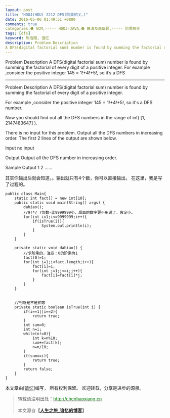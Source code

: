```yaml
---
layout: post
title: "HDOJ(HDU) 2212 DFS(阶乘相关、)"
date: 2016-05-06 01:49:51 +0800
comments: true
categories:❶ ACM,----- HDOJ-JAVA,❺ 算法及基础题,----- 阶乘相关
tags: [dfs]
keyword: 陈浩翔, 谙忆
description: Problem Description 
A DFS(digital factorial sum) number is found by summing the factorial of every digit of a positive integer. For example ,consider the positive integer 145 = 1!+4!+5!, so it’s a DFS 
---
```



Problem Description 
A DFS(digital factorial sum) number is found by summing the factorial of every digit of a positive integer. For example ,consider the positive integer 145 = 1!+4!+5!, so it’s a DFS
<!-- more -->
----------

Problem Description
A DFS(digital factorial sum) number is found by summing the factorial of every digit of a positive integer. 

For example ,consider the positive integer 145 = 1!+4!+5!, so it's a DFS number.

Now you should find out all the DFS numbers in the range of int( [1, 2147483647] ).

There is no input for this problem. Output all the DFS numbers in increasing order. The first 2 lines of the output are shown below.
 

Input
no input
 

Output
Output all the DFS number in increasing order. 
 

Sample Output
1
2
......


其实你输出后就会知道。。输出就只有4个数，你可以直接输出。
在这里，我是写了过程的。

```
public class Main{
	static int fact[] = new int[10];
	public static void main(String[] args) {
		dabiao();
		//9!*7 7位数-比9999999小，后面的数字更不用说了，肯定小。
		for(int i=1;i<=9999999;i++){
			if(isTrue(i)){
				System.out.println(i);
			}
		}
	}

	private static void dabiao() {
		//求阶乘的，注意：0的阶乘为1
		fact[0]=1;
		for(int i=1;i<fact.length;i++){
			fact[i]=1;
			for(int j=1;j<=i;j++){
				fact[i]=fact[i]*j;
			}
		}
	}
	
	
	//判断是不是相等
	private static boolean isTrue(int i) {
		if(i==1||i==2){
			return true;
		}
		int sum=0;
		int n=i;
		while(n!=0){
			int k=n%10;
			sum+=fact[k];
			n=n/10;
		}
		if(sum==i){
			return true;
		}
		return false;
	}
}

```

本文章由<a href="http://chenhaoxiang.cn/">[谙忆]</a>编写， 所有权利保留。 
欢迎转载，分享是进步的源泉。
<blockquote cite='陈浩翔'>
<p background-color='#D3D3D3'>转载请注明出处：<a href='http://chenhaoxiang.cn'><font color="green">http://chenhaoxiang.cn</font></a><br><br>
本文源自<strong>【<a href='http://chenhaoxiang.cn' target='_blank'>人生之旅_谙忆的博客</a>】</strong></p>
</blockquote>
